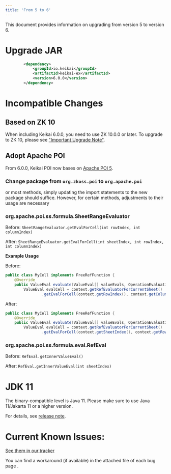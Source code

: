 ```yaml
---
title: 'From 5 to 6'
---
```


This document provides information on upgrading from version 5 to version 6.

# Upgrade JAR

```xml
		<dependency>
			<groupId>io.keikai</groupId>
			<artifactId>keikai-ex</artifactId>
			<version>6.0.0</version>
		</dependency>
```

# Incompatible Changes
## Based on ZK 10
When including Keikai 6.0.0, you need to use ZK 10.0.0 or later. To upgrade to ZK 10, please see ["Important Upgrade Note"](https://www.zkoss.org/wiki/Small_Talks/2024/February/New_Features_of_ZK_10.0.0#Important_Upgrade_Notes).

## Adopt Apache POI
From 6.0.0, Keikai POI now bases on [Apache POI 5](https://poi.apache.org/).

### Change package from `org.zkoss.poi` to `org.apache.poi`
or most methods, simply updating the import statements to the new package should suffice. However, for certain methods, adjustments to their usage are necessary

### org.apache.poi.ss.formula.SheetRangeEvaluator
Before:
`SheetRangeEvaluator.getEvalForCell(int rowIndex, int columnIndex)`

After:
`SheetRangeEvaluator.getEvalForCell(int sheetIndex, int rowIndex, int columnIndex)`

**Example Usage**

Before:
```java
public class MyCell implements FreeRefFunction {
    @Override
    public ValueEval evaluate(ValueEval[] valueEvals, OperationEvaluationContext context) {
        ValueEval evalCell = context.getRefEvaluatorForCurrentSheet()
                .getEvalForCell(context.getRowIndex(), context.getColumnIndex());
```

After:
```java
public class MyCell implements FreeRefFunction {
    @Override
    public ValueEval evaluate(ValueEval[] valueEvals, OperationEvaluationContext context) {
        ValueEval evalCell = context.getRefEvaluatorForCurrentSheet()
                .getEvalForCell(context.getSheetIndex(), context.getRowIndex(), context.getColumnIndex());
```

### org.apache.poi.ss.formula.eval.RefEval

Before:
`RefEval.getInnerValueEval()`

After:
`RefEval.getInnerValueEval(int sheetIndex)`

# JDK 11
The binary-compatible level is Java 11. Please make sure to use Java 11/Jakarta 11 or a higher version.

For details, see [release note](https://keikai.io/releasenotes).

# Current Known Issues:
[See them in our tracker](https://tracker.zkoss.org/issues/?jql=project%20%3D%20KEIKAI%20AND%20issuetype%20%3D%20Bug%20AND%20status%20%3D%20Open%20AND%20affectedVersion%20%3D%206.0.0%20ORDER%20BY%20priority%20DESC%2C%20updated%20DESC)

You can find a workaround (if available) in the attached file of each bug page .


